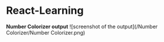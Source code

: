 # React-Learning
**Number Colorizer output**
![screenshot of the output](/Number Colorizer/Number Colorizer.png)
